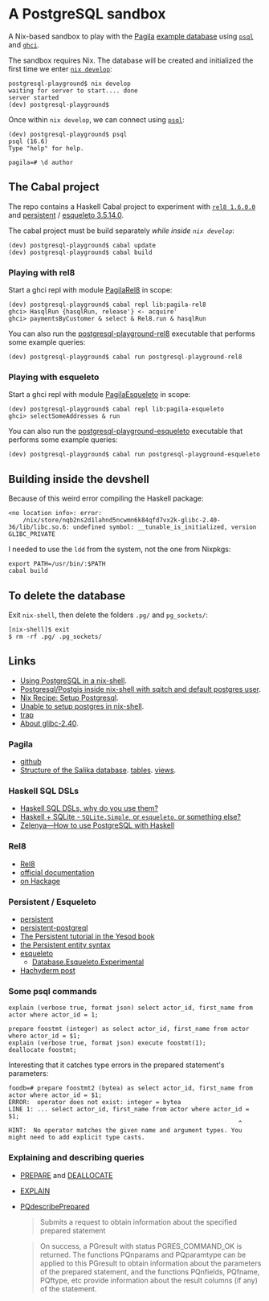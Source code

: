 # A PostgreSQL sandbox

A Nix-based sandbox to play with the [Pagila](https://github.com/devrimgunduz/pagila) [example database](https://dev.mysql.com/doc/sakila/en/sakila-structure.html) using [`psql`](https://www.postgresql.org/docs/current/app-psql.html) and [`ghci`](https://downloads.haskell.org/ghc/latest/docs/users_guide/ghci.html).

The sandbox requires Nix. The database will be created and initialized the first time we enter [`nix develop`](https://nix.dev/manual/nix/2.18/command-ref/new-cli/nix3-develop):

    postgresql-playground$ nix develop
    waiting for server to start.... done
    server started
    (dev) postgresql-playground$ 

Once within `nix develop`, we can connect using [`psql`](https://www.postgresql.org/docs/current/app-psql.html):

    (dev) postgresql-playground$ psql
    psql (16.6)
    Type "help" for help.

    pagila=# \d author

## The Cabal project

The repo contains a Haskell Cabal project to experiment with [`rel8 1.6.0.0`](https://hackage.haskell.org/package/rel8) and [persistent](https://hackage.haskell.org/package/persistent) / [esqueleto 3.5.14.0](https://hackage.haskell.org/package/esqueleto-3.5.14.0).

The cabal project must be build separately *while inside `nix develop`*:

    (dev) postgresql-playground$ cabal update
    (dev) postgresql-playground$ cabal build

### Playing with rel8

Start a ghci repl with module [PagilaRel8](./lib-rel8/PagilaRel8.hs) in scope:

    (dev) postgresql-playground$ cabal repl lib:pagila-rel8
    ghci> HasqlRun {hasqlRun, release'} <- acquire'
    ghci> paymentsByCustomer & select & Rel8.run & hasqlRun

You can also run the [postgresql-playground-rel8](https://github.com/danidiaz/postgresql-playground/blob/main/app-rel8/PagilaRel8Main.hs) executable that performs some example queries:

    (dev) postgresql-playground$ cabal run postgresql-playground-rel8

### Playing with esqueleto

Start a ghci repl with module [PagilaEsqueleto](./lib-esqueleto/PagilaEsqueleto.hs) in scope:

    (dev) postgresql-playground$ cabal repl lib:pagila-esqueleto
    ghci> selectSomeAddresses & run

You can also run the [postgresql-playground-esqueleto](https://github.com/danidiaz/postgresql-playground/blob/main/app-esqueleto/PagilaEsqueletoMain.hs) executable that performs some example queries:

    (dev) postgresql-playground$ cabal run postgresql-playground-esqueleto

## Building inside the devshell

Because of this weird error compiling the Haskell package:

```
<no location info>: error:
    /nix/store/nqb2ns2d1lahnd5ncwmn6k84qfd7vx2k-glibc-2.40-36/lib/libc.so.6: undefined symbol: __tunable_is_initialized, version GLIBC_PRIVATE
```

I needed to use the `ldd` from the system, not the one from Nixpkgs:

```
export PATH=/usr/bin/:$PATH
cabal build
```


## To delete the database

Exit `nix-shell`, then delete the folders `.pg/` and `pg_sockets/`: 

    [nix-shell]$ exit
    $ rm -rf .pg/ .pg_sockets/

## Links

- [Using PostgreSQL in a nix-shell](https://mgdm.net/weblog/postgresql-in-a-nix-shell/). 
- [Postgresql/Postgis inside nix-shell with sqitch and default postgres user](https://gist.github.com/gusmacaulay/9dc5793439750912458f3c6a8945de7d). 
- [Nix Recipe: Setup Postgresql](https://zeroes.dev/p/nix-recipe-for-postgresql/). 
- [Unable to setup postgres in nix-shell](https://discourse.nixos.org/t/unable-to-setup-postgres-in-nix-shell/14813/2). 
- [trap](https://www.ludovicocaldara.net/dba/bash-tips-7-cleanup-on-exit/)
- [About glibc-2.40](https://www.phoronix.com/news/GNU-C-Library-Glibc-2.40).

### Pagila

- [github](https://github.com/devrimgunduz/pagila)
- [Structure of the Salika database](https://dev.mysql.com/doc/sakila/en/sakila-structure.html). [tables](https://dev.mysql.com/doc/sakila/en/sakila-structure-tables.html). [views](https://dev.mysql.com/doc/sakila/en/sakila-structure-views.html).

### Haskell SQL DSLs

- [Haskell SQL DSLs, why do you use them?](https://www.reddit.com/r/haskell/comments/1ezj3il/haskell_sql_dsls_why_do_you_use_them/)
- [Haskell + SQLite - `SQLite.Simple`, or `esqueleto`, or something else?](https://www.reddit.com/r/haskell/comments/s4dnp7/haskell_sqlite_sqlitesimple_or_esqueleto_or/)
- [Zelenya—How to use PostgreSQL with Haskell](https://dev.to/zelenya/series/24889)

### Rel8

- [Rel8](https://github.com/circuithub/rel8)
- [official documentation](https://rel8.readthedocs.io/en/latest/)
- [on Hackage](https://hackage.haskell.org/package/rel8)

### Persistent / Esqueleto 

- [persistent](https://hackage.haskell.org/package/persistent) 
- [persistent-postgreql](https://hackage.haskell.org/package/persistent-postgresql) 
- [The Persistent tutorial in the Yesod book](https://www.yesodweb.com/book/persistent)
- [the Persistent entity syntax](https://hackage.haskell.org/package/persistent-2.14.6.3/docs/Database-Persist-Quasi.html)
- [esqueleto](https://hackage.haskell.org/package/esqueleto)
    - [Database.Esqueleto.Experimental](https://hackage.haskell.org/package/esqueleto-3.5.14.0/docs/Database-Esqueleto-Experimental.html)
- [Hachyderm post](https://hachyderm.io/@DiazCarrete/113810714496179726)

### Some psql commands

    explain (verbose true, format json) select actor_id, first_name from actor where actor_id = 1;
    
    prepare foostmt (integer) as select actor_id, first_name from actor where actor_id = $1;
    explain (verbose true, format json) execute foostmt(1);
    deallocate foostmt;
    
Interesting that it catches type errors in the prepared statement's parameters:

    foodb=# prepare foostmt2 (bytea) as select actor_id, first_name from actor where actor_id = $1;
    ERROR:  operator does not exist: integer = bytea
    LINE 1: ... select actor_id, first_name from actor where actor_id = $1;
                                                                    ^
    HINT:  No operator matches the given name and argument types. You might need to add explicit type casts.
    
### Explaining and describing queries

- [PREPARE](https://www.postgresql.org/docs/current/sql-prepare.html) and [DEALLOCATE](https://www.postgresql.org/docs/current/sql-deallocate.html)

- [EXPLAIN](https://www.postgresql.org/docs/current/sql-explain.html)

- [PQdescribePrepared](https://www.postgresql.org/docs/9.5/libpq-exec.html#LIBPQ-EXEC-SELECT-INFO)

  > Submits a request to obtain information about the specified prepared statement

  > On success, a PGresult with status PGRES_COMMAND_OK is returned. The functions PQnparams and PQparamtype can be applied to this PGresult to obtain information about the parameters of the prepared statement, and the functions PQnfields, PQfname, PQftype, etc provide information about the result columns (if any) of the statement.